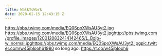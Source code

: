 ```yaml
---
title: WalkToWork
date: 2020-02-15 12:43:15 Z
---
```


 https://pbs.twimg.com/media/EQ0SpoXWsAU3yt2.jpg https://pbs.twimg.com/media/EQ0SpoXWsAU3yt2.jpghttp://pbs.twimg.com/profile_images/1200120832414142465/L_Bojb-w_normal.jpghttps://pbs.twimg.com/media/EQ0SpoXWsAU3yt2.jpgpic.twitter.com/w45jbIooh61980 so long ago. https://t.co/w45jbIooh6